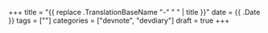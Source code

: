 +++
title = "{{ replace .TranslationBaseName "-" " " | title }}"
date = {{ .Date }}
tags = [""]
categories = ["devnote", "devdiary"]
draft = true
+++
